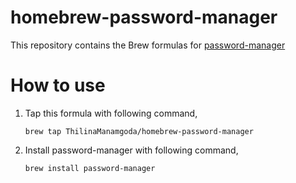 # homebrew-password-manager
This repository contains the Brew formulas for [password-manager](https://github.com/ThilinaManamgoda/password-manager)

# How to use 
1. Tap this formula with following command,

   `brew tap ThilinaManamgoda/homebrew-password-manager`
   
1. Install password-manager with following command,

   `brew install password-manager`
